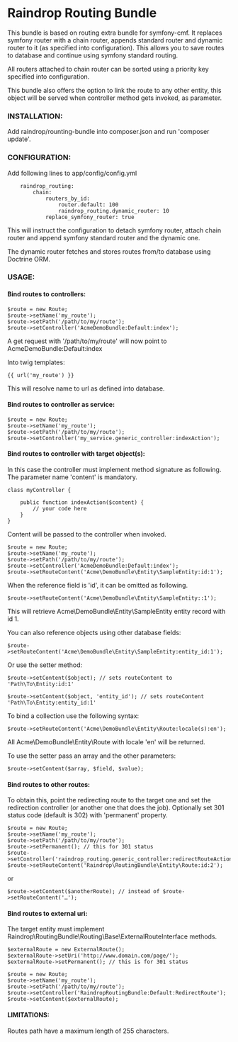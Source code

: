 # Raindrop Routing Bundle


This bundle is based on routing extra bundle for symfony-cmf.
It replaces symfony router with a chain router, appends standard router and dynamic router to it (as specified into configuration). This allows you to save routes to database and continue using symfony standard routing.

All routers attached to chain router can be sorted using a priority key specified into configuration.

This bundle also offers the option to link the route to any other entity, this object will be served when controller method gets invoked, as parameter.


### **INSTALLATION**:

Add raindrop/rounting-bundle into composer.json and run 'composer update'.

### **CONFIGURATION**:

Add following lines to app/config/config.yml

		raindrop_routing:
	    	chain:
	        	routers_by_id:
	            	router.default: 100
	            	raindrop_routing.dynamic_router: 10
	        	replace_symfony_router: true	        

This will instruct the configuration to detach symfony router, attach chain router
and append symfony standard router and the dynamic one.

The dynamic router fetches and stores routes from/to database using Doctrine ORM.

### **USAGE**:

#### Bind routes to controllers:

    $route = new Route;
    $route->setName('my_route');
    $route->setPath('/path/to/my/route');
    $route->setController('AcmeDemoBundle:Default:index');
										    
A get request with '/path/to/my/route' will now point to AcmeDemoBundle:Default:index

Into twig templates:

	{{ url('my_route') }}

This will resolve name to url as defined into database.

#### Bind routes to controller as service:

    $route = new Route;
    $route->setName('my_route');
    $route->setPath('/path/to/my/route');
    $route->setController('my_service.generic_controller:indexAction');

#### Bind routes to controller with target object(s):

In this case the controller must implement method signature as following. The parameter name 'content' is mandatory.

	class myController {

    	public function indexAction($content) {
			// your code here
    	}
    }

Content will be passed to the controller when invoked.

	$route = new Route;
    $route->setName('my_route');
    $route->setPath('/path/to/my/route');
	$route->setController('AcmeDemoBundle:Default:index');
	$route->setRouteContent('Acme\DemoBundle\Entity\SampleEntity:id:1');

When the reference field is 'id', it can be omitted as following.

	$route->setRouteContent('Acme\DemoBundle\Entity\SampleEntity::1');

This will retrieve Acme\DemoBundle\Entity\SampleEntity entity record with id 1.

You can also reference objects using other database fields:

	$route->setRouteContent('Acme\DemoBundle\Entity\SampleEntity:entity_id:1');

Or use the setter method:

	$route->setContent($object); // sets routeContent to 'Path\To\Entity:id:1'

	$route->setContent($object, 'entity_id'); // sets routeContent 'Path\To\Entity:entity_id:1'

To bind a collection use the following syntax:

	$route->setRouteContent('Acme\DemoBundle\Entity\Route:locale(s):en');
	
All Acme\DemoBundle\Entity\Route with locale 'en' will be returned.

To use the setter pass an array and the other parameters:

	$route->setContent($array, $field, $value);


#### Bind routes to other routes:

To obtain this, point the redirecting route to the target one and set the redirection controller (or another one that does the job).
Optionally set 301 status code (default is 302) with 'permanent' property.

	$route = new Route;
    $route->setName('my_route');
    $route->setPath('/path/to/my/route');
	$route->setPermanent(); // this for 301 status
	$route->setController('raindrop_routing.generic_controller:redirectRouteAction');
	$route->setRouteContent('Raindrop\RoutingBundle\Entity\Route:id:2');
	
or

	$route->setContent($anotherRoute); // instead of $route->setRouteContent('…');


#### Bind routes to external uri:

The target entity must implement Raindrop\RoutingBundle\Routing\Base\ExternalRouteInterface methods.

	$externalRoute = new ExternalRoute();
	$externalRoute->setUri('http://www.domain.com/page/');
	$externalRoute->setPermanent(); // this is for 301 status
	
	$route = new Route;
    $route->setName('my_route');
    $route->setPath('/path/to/my/route');
	$route->setController('RaindropRoutingBundle:Default:RedirectRoute');
	$route->setContent($externalRoute);

#### LIMITATIONS:

Routes path have a maximum length of 255 characters.